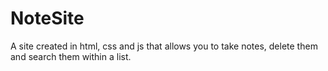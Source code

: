 # NoteSite
A site created in html, css and js that allows you to take notes, delete them and search them within a list.
